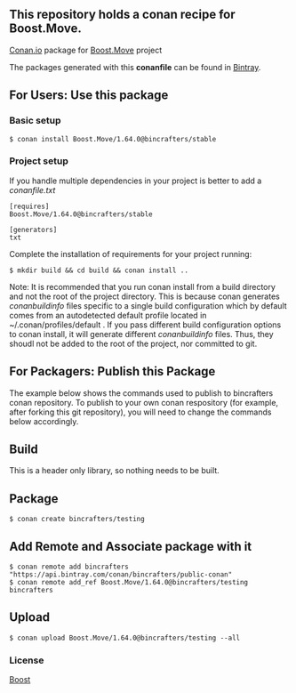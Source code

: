 ## This repository holds a conan recipe for Boost.Move.

[Conan.io](https://conan.io) package for [Boost.Move](https://github.com/Boostorg/Move) project

The packages generated with this **conanfile** can be found in [Bintray](https://bintray.com/bincrafters/conan-public/Boost.Move%3Abincrafters).

## For Users: Use this package

### Basic setup

    $ conan install Boost.Move/1.64.0@bincrafters/stable

### Project setup

If you handle multiple dependencies in your project is better to add a *conanfile.txt*

    [requires]
    Boost.Move/1.64.0@bincrafters/stable

    [generators]
    txt

Complete the installation of requirements for your project running:</small></span>

    $ mkdir build && cd build && conan install ..
	
Note: It is recommended that you run conan install from a build directory and not the root of the project directory.  This is because conan generates *conanbuildinfo* files specific to a single build configuration which by default comes from an autodetected default profile located in ~/.conan/profiles/default .  If you pass different build configuration options to conan install, it will generate different *conanbuildinfo* files.  Thus, they shoudl not be added to the root of the project, nor committed to git. 

## For Packagers: Publish this Package

The example below shows the commands used to publish to bincrafters conan repository. To publish to your own conan respository (for example, after forking this git repository), you will need to change the commands below accordingly. 

## Build  

This is a header only library, so nothing needs to be built.

## Package 

    $ conan create bincrafters/testing
	
## Add Remote and Associate package with it

	$ conan remote add bincrafters "https://api.bintray.com/conan/bincrafters/public-conan"
	$ conan remote add_ref Boost.Move/1.64.0@bincrafters/testing bincrafters

## Upload

    $ conan upload Boost.Move/1.64.0@bincrafters/testing --all

### License
[Boost](LICENSE)
